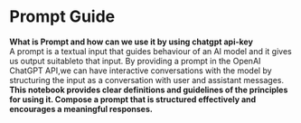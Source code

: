 # <strong> Prompt Guide </strong>
 <strong> What is Prompt and how can we use it by using chatgpt api-key </strong>
 <br>
 A prompt is a textual input that guides  behaviour of an AI model and it gives us output suitableto that input. By providing a prompt in the OpenAI ChatGPT API,we  can have interactive conversations  with the model by structuring the input as a conversation with user and assistant messages.<br>
 <strong> This notebook provides clear definitions and guidelines of the principles for using it. Compose a prompt that is structured effectively and encourages a meaningful responses.
</strong><br>
